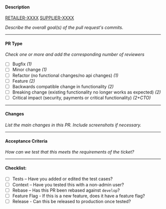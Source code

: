 #### Description

[RETAILER-XXXX](https://ordermentum.atlassian.net/browse/RETAILER-XXXX)
[SUPPLIER-XXXX](https://ordermentum.atlassian.net/browse/SUPPLIER-XXXX)

_Describe the overall goal(s) of the pull request's commits._

----
#### PR Type

_Check one or more and add the corresponding number of reviewers_

- [ ] Bugfix _(1)_
- [ ] Minor change _(1)_
- [ ] Refactor (no functional changes/no api changes) _(1)_
- [ ] Feature _(2)_
- [ ] Backwards compatible change in functionality _(2)_
- [ ] Breaking change (existing functionality no longer works as expected) _(2)_
- [ ] Critical impact (security, payments or critical functionality) _(2+CTO)_

----
#### Changes

_List the main changes in this PR. Include screenshots if necessary._

----

#### Acceptance Criteria

_How can we test that this meets the requirements of the ticket?_

----

#### Checklist:

- [ ] Tests – Have you added or edited the test cases?
- [ ] Context – Have you tested this with a non-admin user?
- [ ] Rebase – Has this PR been rebased against `develop`?
- [ ] Feature Flag - If this is a new feature, does it have a feature flag?
- [ ] Release - Can this be released to production once tested?
